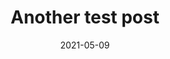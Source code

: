 ---
  title: Another test post
  # permalink: /blog-post-1
  summary: This is another test blog post with a different date and summary. 
  date: 2021-05-09
  tags: [blog, test]
---